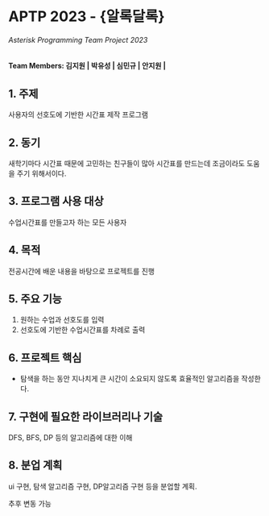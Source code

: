 <h1>APTP 2023 - {알록달록}</h1>
<h6>Asterisk Programming Team Project 2023</h6>
<h4>Team Members: 김지원 | 박유성 | 심민규 | 안지원 | </h4>

<h2>1. 주제 </h2>
사용자의 선호도에 기반한 시간표 제작 프로그램
<h2>2. 동기 </h2>
새학기마다 시간표 때문에 고민하는 친구들이 많아 시간표를 만드는데
조금이라도 도움을 주기 위해서이다.
<h2>3. 프로그램 사용 대상</h2>
수업시간표를 만들고자 하는 모든 사용자
<h2>4. 목적</h2>
전공시간에 배운 내용을 바탕으로 프로젝트를 진행
<h2>5. 주요 기능</h2>
<ol>
<li>원하는 수업과 선호도를 입력</li>
<li>선호도에 기반한 수업시간표를 차례로 출력</li>
</ol>
<h2>6. 프로젝트 핵심</h2>
<ul>
<li>탐색을 하는 동안 지나치게 큰 시간이 소요되지 않도록 효율적인 알고리즘을 작성한다.</li>
</ul>
<h2>7. 구현에 필요한 라이브러리나 기술</h2>
DFS, BFS, DP 등의 알고리즘에 대한 이해
<h2>8. 분업 계획</h2>
ui 구현, 탐색 알고리즘 구현, DP알고리즘 구현 등을 분업할 계획.

추후 변동 가능

